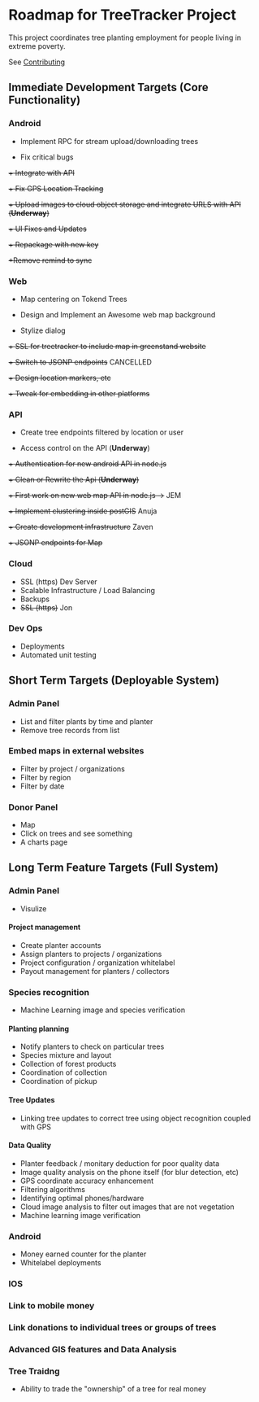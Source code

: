 # Roadmap for TreeTracker Project

This project coordinates tree planting employment for people living in extreme poverty.

See [Contributing](https://github.com/Greenstand/Development-Overview/blob/master/Contributing.md) 

## Immediate Development Targets (Core Functionality)

### Android

+ Implement RPC for stream upload/downloading trees

+ Fix critical bugs

~~+ Integrate with API~~

~~+ Fix GPS Location Tracking~~

~~+ Upload images to cloud object storage and integrate URLS with API (**Underway**)~~

~~+ UI Fixes and Updates~~

~~+ Repackage with new key~~

~~+Remove remind to sync~~

### Web

+ Map centering on Tokend Trees

+ Design and Implement an Awesome web map background 

+ Stylize dialog

~~+ SSL for treetracker to include map in greenstand website~~

~~+ Switch to JSONP endpoints~~ CANCELLED

~~+ Design location markers, etc~~

~~+ Tweak for embedding in other platforms~~


### API

+ Create tree endpoints filtered by location or user

+ Access control on the API  (**Underway**)

~~+ Authentication for new android API in node.js~~

~~+ Clean or Rewrite the Api (**Underway**)~~

~~+ First work on new web map API in node.js ->~~ JEM

~~+ Implement clustering inside postGIS~~ Anuja

~~+ Create development infrastructure~~ Zaven

~~+ JSONP endpoints for Map~~

### Cloud

+ SSL (https) Dev Server
+ Scalable Infrastructure / Load Balancing
+ Backups
+ ~~SSL (https)~~ Jon

### Dev Ops
+ Deployments
+ Automated unit testing

## Short Term Targets (Deployable System)

### Admin Panel
+ List and filter plants by time and planter
+ Remove tree records from list

### Embed maps in external websites
+ Filter by project / organizations
+ Filter by region
+ Filter by date

### Donor Panel 
+ Map
+ Click on trees and see something
+ A charts page

## Long Term Feature Targets  (Full System)

### Admin Panel

+ Visulize 

#### Project management
+ Create planter accounts
+ Assign planters to projects / organizations
+ Project configuration / organization whitelabel
+ Payout management for planters / collectors

### Species recognition
+ Machine Learning image and species verification

#### Planting planning
+ Notify planters to check on particular trees
+ Species mixture and layout
+ Collection of forest products
+ Coordination of collection
+ Coordination of pickup

#### Tree Updates
+ Linking tree updates to correct tree using object recognition coupled with GPS

#### Data Quality
+ Planter feedback / monitary deduction for poor quality data
+ Image quality analysis on the phone itself (for blur detection, etc)
+ GPS coordinate accuracy enhancement
+ Filtering algorithms
+ Identifying optimal phones/hardware 
+ Cloud image analysis to filter out images that are not vegetation
+ Machine learning image verification

### Android
+ Money earned counter for the planter
+ Whitelabel deployments

### IOS

### Link to mobile money

### Link donations to individual trees or groups of trees

### Advanced GIS features and Data Analysis

### Tree Traidng
+ Ability to trade the "ownership" of a tree for real money

